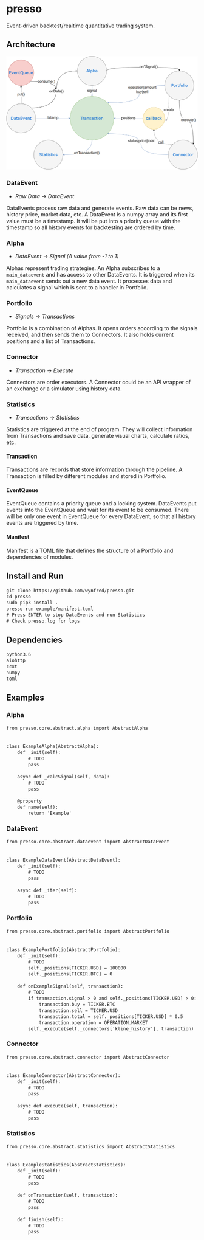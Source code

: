 # presso
Event-driven backtest/realtime quantitative trading system.

## Architecture
![Pipeline](data/image/architecture.png)

### DataEvent
- *Raw Data -> DataEvent*

DataEvents process raw data and generate events. Raw data can be news, history price, market data, etc. A DataEvent is a numpy array and its first value must be a timestamp. It will be put into a priority queue with the timestamp so all history events for backtesting are ordered by time.

### Alpha
- *DataEvent -> Signal (A value from -1 to 1)*

Alphas represent trading strategies. An Alpha subscribes to a `main_dataevent` and has access to other DataEvents. It is triggered when its `main_dataevent` sends out a new data event. It processes data and calculates a signal which is sent to a handler in Portfolio.

### Portfolio
- *Signals -> Transactions*

Portfolio is a combination of Alphas. It opens orders according to the signals received, and then sends them to Connectors. It also holds current positions and a list of Transactions.

### Connector
- *Transaction -> Execute*

Connectors are order executors. A Connector could be an API wrapper of an exchange or a simulator using history data.

### Statistics
- *Transactions -> Statistics*

Statistics are triggered at the end of program. They will collect information from Transactions and save data, generate visual charts, calculate ratios, etc.

#### Transaction
Transactions are records that store information through the pipeline. A Transaction is filled by different modules and stored in Portfolio. 

#### EventQueue
EventQueue contains a priority queue and a locking system. DataEvents put events into the EventQueue and wait for its event to be consumed. There will be only one event in EventQueue for every DataEvent, so that all history events are triggered by time.

#### Manifest
Manifest is a TOML file that defines the structure of a Portfolio and dependencies of modules.

## Install and Run
    git clone https://github.com/wynfred/presso.git
    cd presso
    sudo pip3 install .
    presso run example/manifest.toml
    # Press ENTER to stop DataEvents and run Statistics
    # Check presso.log for logs

## Dependencies
    python3.6
    aiohttp
    ccxt
    numpy
    toml

## Examples

### Alpha
```
from presso.core.abstract.alpha import AbstractAlpha


class ExampleAlpha(AbstractAlpha):
    def _init(self):
        # TODO
        pass

    async def _calcSignal(self, data):
        # TODO
        pass

    @property
    def name(self):
        return 'Example'
```

### DataEvent
```
from presso.core.abstract.dataevent import AbstractDataEvent


class ExampleDataEvent(AbstractDataEvent):
    def _init(self):
        # TODO
        pass

    async def _iter(self):
        # TODO
        pass
```

### Portfolio
```
from presso.core.abstract.portfolio import AbstractPortfolio


class ExamplePortfolio(AbstractPortfolio):
    def _init(self):
        # TODO
        self._positions[TICKER.USD] = 100000
        self._positions[TICKER.BTC] = 0

    def onExampleSignal(self, transaction):
        # TODO
        if transaction.signal > 0 and self._positions[TICKER.USD] > 0:
            transaction.buy = TICKER.BTC
            transaction.sell = TICKER.USD
            transaction.total = self._positions[TICKER.USD] * 0.5
            transaction.operation = OPERATION.MARKET
        self._execute(self._connectors['kline_history'], transaction)
```

### Connector
```
from presso.core.abstract.connector import AbstractConnector


class ExampleConnector(AbstractConnector):
    def _init(self):
        # TODO
        pass

    async def execute(self, transaction):
        # TODO
        pass
```

### Statistics
```
from presso.core.abstract.statistics import AbstractStatistics


class ExampleStatistics(AbstractStatistics):
    def _init(self):
        # TODO
        pass

    def onTransaction(self, transaction):
        # TODO
        pass

    def finish(self):
        # TODO
        pass
```

